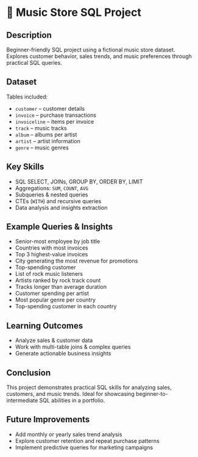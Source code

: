# 🎵 Music Store SQL Project

## Description
Beginner-friendly SQL project using a fictional music store dataset.  
Explores customer behavior, sales trends, and music preferences through practical SQL queries.

## Dataset
Tables included:  
- `customer` – customer details  
- `invoice` – purchase transactions  
- `invoiceline` – items per invoice  
- `track` – music tracks  
- `album` – albums per artist  
- `artist` – artist information  
- `genre` – music genres  

## Key Skills
- SQL SELECT, JOINs, GROUP BY, ORDER BY, LIMIT  
- Aggregations: `SUM`, `COUNT`, `AVG`  
- Subqueries & nested queries  
- CTEs (`WITH`) and recursive queries  
- Data analysis and insights extraction  

## Example Queries & Insights
- Senior-most employee by job title  
- Countries with most invoices  
- Top 3 highest-value invoices  
- City generating the most revenue for promotions  
- Top-spending customer  
- List of rock music listeners  
- Artists ranked by rock track count  
- Tracks longer than average duration  
- Customer spending per artist  
- Most popular genre per country  
- Top-spending customer in each country  

## Learning Outcomes
- Analyze sales & customer data  
- Work with multi-table joins & complex queries  
- Generate actionable business insights

## Conclusion
This project demonstrates practical SQL skills for analyzing sales, customers, and music trends. Ideal for showcasing beginner-to-intermediate SQL abilities in a portfolio.

## Future Improvements
- Add monthly or yearly sales trend analysis  
- Explore customer retention and repeat purchase patterns  
- Implement predictive queries for marketing campaigns


